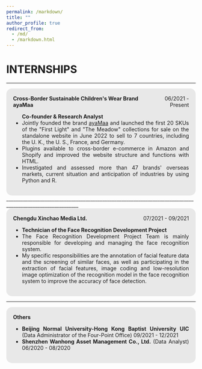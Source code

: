 ```yaml
---
permalink: /markdown/
title: ""
author_profile: true
redirect_from: 
  - /md/
  - /markdown.html
---
```



INTERNSHIPS
======
____________________________________________________________________________________________________________

<div style="background-color: rgba(211, 211, 211, 0.5); border-radius: 15px; padding: 18px;">
    <div style="display: flex; justify-content: space-between;">
      <div style="text-align: left;"><strong>Cross-Border Sustainable Children's Wear Brand ayaMaa</strong></div>
      <div style="text-align: right;">06/2021 - Present</div>
    </div>
    <ul style="text-align: justify;">
      <strong> Co-founder & Research Analyst </strong>
      <li>Jointly founded the brand <a href="https://www.ayamaa.com">ayaMaa</a> and launched the first 20 SKUs of the "First Light" and "The Meadow" collections for sale on the standalone website in June 2022 to sell to 7 countries, including the U. K., the U. S., France, and Germany.</li>
      <li>Plugins available to cross-border e-commerce in Amazon and Shopify and improved the website structure and functions with HTML.</li>
      <li>Investigated and assessed more than 47 brands' overseas markets, current situation and anticipation of industries by using Python and R.</li>
</ul>
</div>
____________________________________________________________________________________________________________

<div style="background-color: rgba(211, 211, 211, 0.5); border-radius: 15px; padding: 18px;">
    <div style="display: flex; justify-content: space-between;">
      <div style="text-align: left;"><strong>Chengdu Xinchao Media Ltd.</strong></div>
      <div style="text-align: right;">07/2021 - 09/2021</div>
    </div>
    <ul style="text-align: justify;">
      <li><strong>Technician of the Face Recognition Development Project</strong></li>
      <li>The Face Recognition Development Project Team is mainly responsible for developing and managing the face recognition system.</li>
      <li>My specific responsibilities are the annotation of facial feature data and the screening of similar faces, as well as participating in the extraction of facial features, image coding and low-resolution image optimization of the recognition model in the face recognition system to improve the accuracy of face detection.</li>
</ul>
</div>

____________________________________________________________________________________________________________
<div style="background-color: rgba(211, 211, 211, 0.5); border-radius: 15px; padding: 18px;">
  <div style="display: flex; justify-content: space-between;">
      <div style="text-align: left;"><strong>Others</strong></div>
  </div>
  <ul style="text-align: justify;">
    <li><strong>Beijing Normal University-Hong Kong Baptist University UIC</strong> (Data Administrator of the Four-Point Office) 09/2021 - 12/2021</li>
    <li><strong>Shenzhen Wanhong Asset Management Co., Ltd.</strong> (Data Analyst) 06/2020 - 08/2020</li>
  </ul>
</div>
